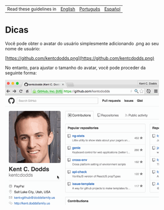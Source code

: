 <table>
    <tr>
        <!-- Do not translate this table -->
        <td> Read these guidelines in </td>
        <td><a href="/TIPS.md">English</a></td>
        <td><a href="/docs/pt-BR/Dicas.md">Português</a></td>
        <td><a href="/docs/es-ES/TIPS.md">Español</a></td>
    </tr>
</table>

# Dicas

Você pode obter o avatar do usuário simplesmente adicionando .png ao seu nome de usuário:

[https://github.com/kentcdodds.png](https://github.com/kentcdodds.png)

No entanto, para ajustar o tamanho do avatar, você pode proceder da seguinte forma:

![get-avatar gif](/get-avatar.gif)
